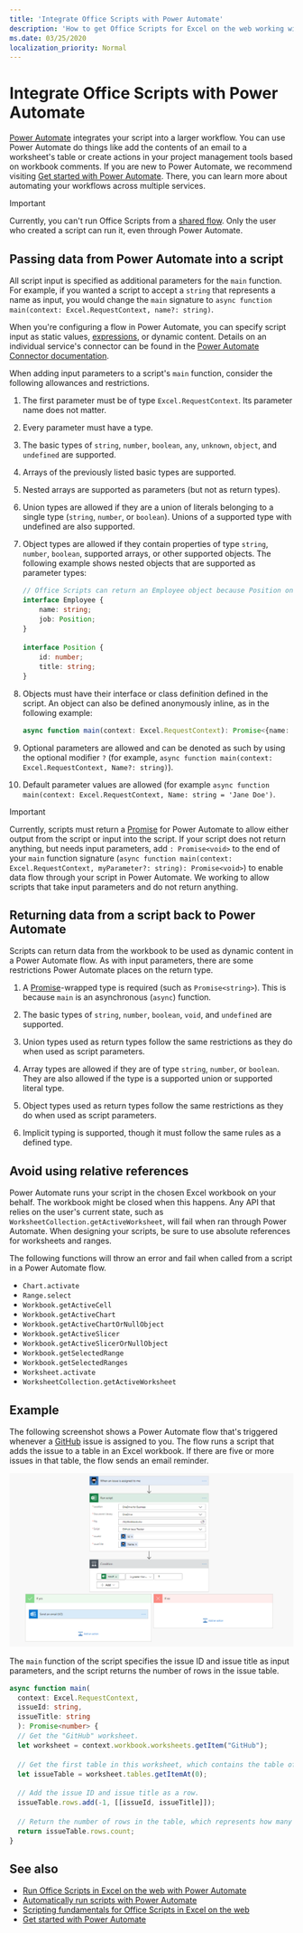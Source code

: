 ```yaml
---
title: 'Integrate Office Scripts with Power Automate'
description: 'How to get Office Scripts for Excel on the web working with a Power Automate workflow.'
ms.date: 03/25/2020
localization_priority: Normal
---
```


# Integrate Office Scripts with Power Automate

[Power Automate](https://flow.microsoft.com) integrates your script into a larger workflow. You can use Power Automate do things like add the contents of an email to a worksheet's table or create actions in your project management tools based on workbook comments. If you are new to Power Automate, we recommend visiting [Get started with Power Automate](/power-automate/getting-started). There, you can learn more about automating your workflows across multiple services.

> [!IMPORTANT]
> Currently, you can't run Office Scripts from a [shared flow](/power-automate/share-buttons). Only the user who created a script can run it, even through Power Automate.

## Passing data from Power Automate into a script

All script input is specified as additional parameters for the `main` function. For example, if you wanted a script to accept a `string` that represents a name as input, you would change the `main` signature to `async function main(context: Excel.RequestContext, name?: string)`.

When you're configuring a flow in Power Automate, you can specify script input as static values, [expressions](https://docs.microsoft.com/power-automate/use-expressions-in-conditions), or dynamic content. Details on an individual service's connector can be found in the [Power Automate Connector documentation](https://docs.microsoft.com/connectors/).

When adding input parameters to a script's `main` function, consider the following allowances and restrictions.

1. The first parameter must be of type `Excel.RequestContext`. Its parameter name does not matter.

2. Every parameter must have a type.

3. The basic types of `string`, `number`, `boolean`, `any`, `unknown`, `object`, and `undefined` are supported.

4. Arrays of the previously listed basic types are supported.

5. Nested arrays are supported as parameters (but not as return types).

6. Union types are allowed if they are a union of literals belonging to a single type (`string`, `number`, or `boolean`). Unions of a supported type with undefined are also supported.

7. Object types are allowed if they contain properties of type `string`, `number`, `boolean`, supported arrays, or other supported objects. The following example shows nested objects that are supported as parameter types:

    ```TypeScript
    // Office Scripts can return an Employee object because Position only contains strings and numbers.
    interface Employee {
        name: string;
        job: Position;
    }

    interface Position {
        id: number;
        title: string;
    }
    ```

8. Objects must have their interface or class definition defined in the script. An object can also be defined anonymously inline, as in the following example:

    ```TypeScript
    async function main(context: Excel.RequestContext): Promise<{name: string, email: string}>
    ```

9. Optional parameters are allowed and can be denoted as such by using the optional modifier `?` (for example, `async function main(context: Excel.RequestContext, Name?: string)`).

10. Default parameter values are allowed (for example `async function main(context: Excel.RequestContext, Name: string = 'Jane Doe')`.

> [!IMPORTANT]
> Currently, scripts must return a [Promise](https://developer.mozilla.org/docs/web/javascript/reference/global_objects/promise) for Power Automate to allow either output from the script or input into the script. If your script does not return anything, but needs input parameters, add `: Promise<void>` to the end of your `main` function signature (`async function main(context: Excel.RequestContext, myParameter?: string): Promise<void>`) to enable data flow through your script in Power Automate. We working to allow scripts that take input parameters and do not return anything.

## Returning data from a script back to Power Automate

Scripts can return data from the workbook to be used as dynamic content in a Power Automate flow. As with input parameters, there are some restrictions Power Automate places on the return type.

1. A [Promise](https://developer.mozilla.org/docs/web/javascript/reference/global_objects/promise)-wrapped type is required (such as `Promise<string>`). This is because `main` is an asynchronous (`async`) function.

2. The basic types of `string`, `number`, `boolean`, `void`, and `undefined` are supported.

3. Union types used as return types follow the same restrictions as they do when used as script parameters.

4. Array types are allowed if they are of type `string`, `number`, or `boolean`. They are also allowed if the type is a supported union or supported literal type.

5. Object types used as return types follow the same restrictions as they do when used as script parameters.

6. Implicit typing is supported, though it must follow the same rules as a defined type.

## Avoid using relative references

Power Automate runs your script in the chosen Excel workbook on your behalf. The workbook might be closed when this happens. Any API that relies on the user's current state, such as `WorksheetCollection.getActiveWorksheet`, will fail when ran through Power Automate. When designing your scripts, be sure to use absolute references for worksheets and ranges.

The following functions will throw an error and fail when called from a script in a Power Automate flow.

- `Chart.activate`
- `Range.select`
- `Workbook.getActiveCell`
- `Workbook.getActiveChart`
- `Workbook.getActiveChartOrNullObject`
- `Workbook.getActiveSlicer`
- `Workbook.getActiveSlicerOrNullObject`
- `Workbook.getSelectedRange`
- `Workbook.getSelectedRanges`
- `Worksheet.activate`
- `WorksheetCollection.getActiveWorksheet`

## Example

The following screenshot shows a Power Automate flow that's triggered whenever a [GitHub](https://github.com/) issue is assigned to you. The flow runs a script that adds the issue to a table in an Excel workbook. If there are five or more issues in that table, the flow sends an email reminder.

![The example flow as shown in the Power Automate flow editor.](../images/power-automate-parameter-return-sample.png)

The `main` function of the script specifies the issue ID and issue title as input parameters, and the script returns the number of rows in the issue table.

```TypeScript
async function main(
  context: Excel.RequestContext,
  issueId: string,
  issueTitle: string
  ): Promise<number> {
  // Get the "GitHub" worksheet.
  let worksheet = context.workbook.worksheets.getItem("GitHub");

  // Get the first table in this worksheet, which contains the table of GitHub issues.
  let issueTable = worksheet.tables.getItemAt(0);
  
  // Add the issue ID and issue title as a row.
  issueTable.rows.add(-1, [[issueId, issueTitle]]);

  // Return the number of rows in the table, which represents how many issues are assigned to this user.
  return issueTable.rows.count;
}
```

## See also

- [Run Office Scripts in Excel on the web with Power Automate](../tutorials/excel-power-automate-manual.md)
- [Automatically run scripts with Power Automate](../tutorials/excel-power-automate-trigger.md)
- [Scripting fundamentals for Office Scripts in Excel on the web](scripting-fundamentals.md)
- [Get started with Power Automate](/power-automate/getting-started)
